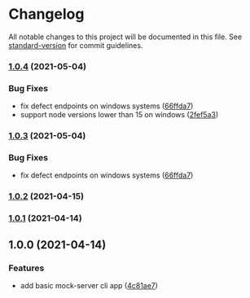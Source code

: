 # Changelog

All notable changes to this project will be documented in this file. See [standard-version](https://github.com/conventional-changelog/standard-version) for commit guidelines.

### [1.0.4](https://github.com/diva-e/servemocks/compare/v1.0.0...v1.0.4) (2021-05-04)


### Bug Fixes

* fix defect endpoints on windows systems ([66ffda7](https://github.com/diva-e/servemocks/commit/66ffda707174efd8a6720b291392873d709ffa2c))
* support node versions lower than 15 on windows ([2fef5a3](https://github.com/diva-e/servemocks/commit/2fef5a37c65d05eaa29664c8e3f5e039836947cf))

### [1.0.3](https://github.com/diva-e/servemocks/compare/v1.0.0...v1.0.3) (2021-05-04)


### Bug Fixes

* fix defect endpoints on windows systems ([66ffda7](https://github.com/diva-e/servemocks/commit/66ffda707174efd8a6720b291392873d709ffa2c))

### [1.0.2](https://github.com/diva-e/servemocks/compare/v1.0.0...v1.0.2) (2021-04-15)

### [1.0.1](https://github.com/diva-e/servemocks/compare/v1.0.0...v1.0.1) (2021-04-14)

## 1.0.0 (2021-04-14)


### Features

* add basic mock-server cli app ([4c81ae7](https://github.com/eisverticker/servemocks/commit/4c81ae7940191746b7844f672454eedfe54a4d27))
